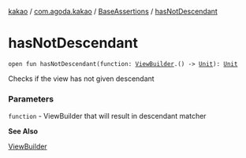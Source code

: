 [kakao](../../index.md) / [com.agoda.kakao](../index.md) / [BaseAssertions](index.md) / [hasNotDescendant](.)

# hasNotDescendant

`open fun hasNotDescendant(function: `[`ViewBuilder`](../-view-builder/index.md)`.() -> `[`Unit`](https://kotlinlang.org/api/latest/jvm/stdlib/kotlin/-unit/index.html)`): `[`Unit`](https://kotlinlang.org/api/latest/jvm/stdlib/kotlin/-unit/index.html)

Checks if the view has not given descendant

### Parameters

`function` - ViewBuilder that will result in descendant matcher

**See Also**

[ViewBuilder](../-view-builder/index.md)

